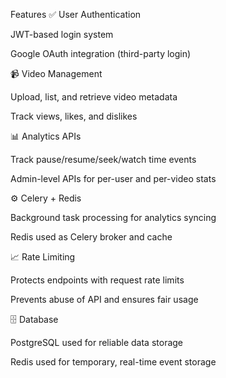 Features
✅ User Authentication

JWT-based login system

Google OAuth integration (third-party login)

📹 Video Management

Upload, list, and retrieve video metadata

Track views, likes, and dislikes

📊 Analytics APIs

Track pause/resume/seek/watch time events

Admin-level APIs for per-user and per-video stats

⚙️ Celery + Redis

Background task processing for analytics syncing

Redis used as Celery broker and cache

📈 Rate Limiting

Protects endpoints with request rate limits

Prevents abuse of API and ensures fair usage

🗄️ Database

PostgreSQL used for reliable data storage

Redis used for temporary, real-time event storage
